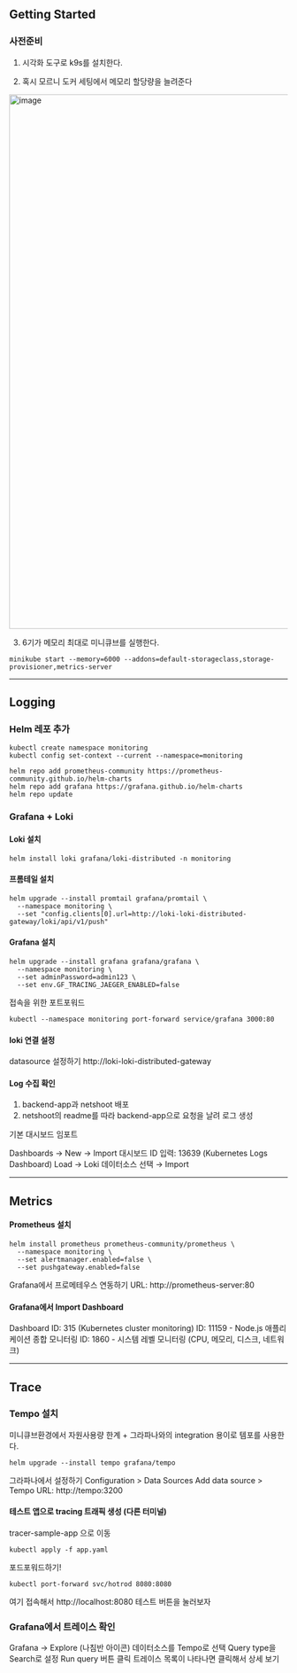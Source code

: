 ## Getting Started
### 사전준비

1. 시각화 도구로 k9s를 설치한다.

2. 혹시 모르니 도커 세팅에서 메모리 할당량을 늘려준다
<img width="965" alt="image" src="https://github.com/user-attachments/assets/368ff14e-b2d8-4b99-b455-5e3d123d290f" />

3. 6기가 메모리 최대로 미니큐브를 실행한다.
```
minikube start --memory=6000 --addons=default-storageclass,storage-provisioner,metrics-server
```

---

## Logging

### Helm 레포 추가
```
kubectl create namespace monitoring
kubectl config set-context --current --namespace=monitoring

helm repo add prometheus-community https://prometheus-community.github.io/helm-charts
helm repo add grafana https://grafana.github.io/helm-charts
helm repo update
```

### Grafana + Loki

#### Loki 설치
```
helm install loki grafana/loki-distributed -n monitoring
```

#### 프롬테일 설치
```
helm upgrade --install promtail grafana/promtail \
  --namespace monitoring \
  --set "config.clients[0].url=http://loki-loki-distributed-gateway/loki/api/v1/push"
```
#### Grafana 설치
```
helm upgrade --install grafana grafana/grafana \
  --namespace monitoring \
  --set adminPassword=admin123 \
  --set env.GF_TRACING_JAEGER_ENABLED=false
```
접속을 위한 포트포워드
```
kubectl --namespace monitoring port-forward service/grafana 3000:80
```

#### loki 연결 설정
datasource 설정하기
http://loki-loki-distributed-gateway

#### Log 수집 확인
1. backend-app과 netshoot 배포
2. netshoot의 readme를 따라 backend-app으로 요청을 날려 로그 생성

기본 대시보드 임포트

Dashboards → New → Import
대시보드 ID 입력: 13639 (Kubernetes Logs Dashboard)
Load → Loki 데이터소스 선택 → Import

---
## Metrics
#### Prometheus 설치
```
helm install prometheus prometheus-community/prometheus \
  --namespace monitoring \
  --set alertmanager.enabled=false \
  --set pushgateway.enabled=false
```

Grafana에서 프로메테우스 연동하기
URL: http://prometheus-server:80

#### Grafana에서 Import Dashboard
Dashboard ID: 315 (Kubernetes cluster monitoring)
ID: 11159 - Node.js 애플리케이션 종합 모니터링
ID: 1860 - 시스템 레벨 모니터링 (CPU, 메모리, 디스크, 네트워크)

---

## Trace
### Tempo 설치
미니큐브환경에서 자원사용량 한계 + 그라파나와의 integration 용이로 템포를 사용한다.
```
helm upgrade --install tempo grafana/tempo
```

그라파나에서 설정하기
Configuration > Data Sources
Add data source > Tempo
URL: http://tempo:3200

#### 테스트 앱으로 tracing 트래픽 생성 (다른 터미널)
tracer-sample-app 으로 이동 
```
kubectl apply -f app.yaml 
```

포드포워드하기!
```
kubectl port-forward svc/hotrod 8080:8080
```
여기 접속해서 http://localhost:8080 테스트 버튼을 눌러보자 


### Grafana에서 트레이스 확인

Grafana → Explore (나침반 아이콘)
데이터소스를 Tempo로 선택
Query type을 Search로 설정
Run query 버튼 클릭
트레이스 목록이 나타나면 클릭해서 상세 보기

